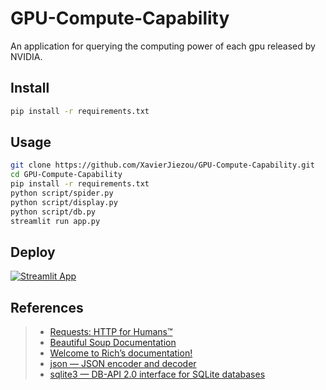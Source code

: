 # GPU-Compute-Capability

An application for querying the computing power of each gpu released by NVIDIA.

## Install

```bash
pip install -r requirements.txt
```

## Usage

```bash
git clone https://github.com/XavierJiezou/GPU-Compute-Capability.git
cd GPU-Compute-Capability
pip install -r requirements.txt
python script/spider.py
python script/display.py
python script/db.py
streamlit run app.py
```

## Deploy

[![Streamlit App](https://static.streamlit.io/badges/streamlit_badge_black_white.svg)](https://share.streamlit.io/xavierjiezou/gpu-compute-capability/main/app.py)

## References

> - [Requests: HTTP for Humans™](https://docs.python-requests.org/en/latest/)
> - [Beautiful Soup Documentation](https://www.crummy.com/software/BeautifulSoup/bs4/doc/)
> - [Welcome to Rich’s documentation!](https://rich.readthedocs.io/en/latest/)
> - [json — JSON encoder and decoder](https://docs.python.org/3/library/json.html)
> - [sqlite3 — DB-API 2.0 interface for SQLite databases](https://pysqlite.readthedocs.io/en/latest/sqlite3.html)
